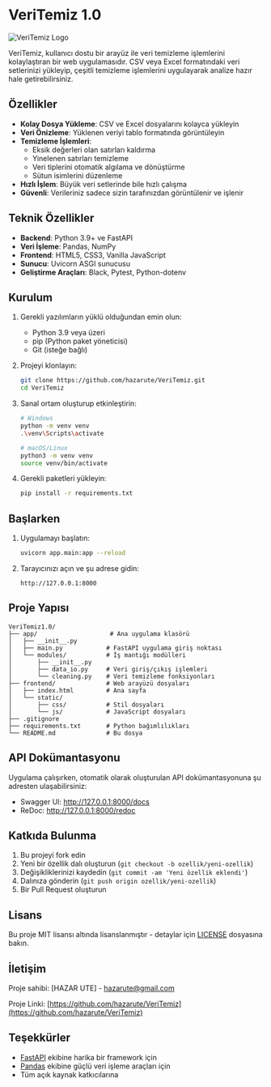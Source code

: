 # VeriTemiz 1.0

![VeriTemiz Logo](https://via.placeholder.com/150x50?text=VeriTemiz)

VeriTemiz, kullanıcı dostu bir arayüz ile veri temizleme işlemlerini kolaylaştıran bir web uygulamasıdır. CSV veya Excel formatındaki veri setlerinizi yükleyip, çeşitli temizleme işlemlerini uygulayarak analize hazır hale getirebilirsiniz.

## Özellikler

- **Kolay Dosya Yükleme**: CSV ve Excel dosyalarını kolayca yükleyin
- **Veri Önizleme**: Yüklenen veriyi tablo formatında görüntüleyin
- **Temizleme İşlemleri**:
  - Eksik değerleri olan satırları kaldırma
  - Yinelenen satırları temizleme
  - Veri tiplerini otomatik algılama ve dönüştürme
  - Sütun isimlerini düzenleme
- **Hızlı İşlem**: Büyük veri setlerinde bile hızlı çalışma
- **Güvenli**: Verileriniz sadece sizin tarafınızdan görüntülenir ve işlenir

## Teknik Özellikler

- **Backend**: Python 3.9+ ve FastAPI
- **Veri İşleme**: Pandas, NumPy
- **Frontend**: HTML5, CSS3, Vanilla JavaScript
- **Sunucu**: Uvicorn ASGI sunucusu
- **Geliştirme Araçları**: Black, Pytest, Python-dotenv

## Kurulum

1. Gerekli yazılımların yüklü olduğundan emin olun:
   - Python 3.9 veya üzeri
   - pip (Python paket yöneticisi)
   - Git (isteğe bağlı)

2. Projeyi klonlayın:
   ```bash
   git clone https://github.com/hazarute/VeriTemiz.git
   cd VeriTemiz
   ```

3. Sanal ortam oluşturup etkinleştirin:
   ```bash
   # Windows
   python -m venv venv
   .\venv\Scripts\activate
   
   # macOS/Linux
   python3 -m venv venv
   source venv/bin/activate
   ```

4. Gerekli paketleri yükleyin:
   ```bash
   pip install -r requirements.txt
   ```

## Başlarken

1. Uygulamayı başlatın:
   ```bash
   uvicorn app.main:app --reload
   ```

2. Tarayıcınızı açın ve şu adrese gidin:
   ```
   http://127.0.0.1:8000
   ```

## Proje Yapısı

```
VeriTemiz1.0/
├── app/                    # Ana uygulama klasörü
│   ├── __init__.py
│   ├── main.py            # FastAPI uygulama giriş noktası
│   └── modules/           # İş mantığı modülleri
│       ├── __init__.py
│       ├── data_io.py     # Veri giriş/çıkış işlemleri
│       └── cleaning.py    # Veri temizleme fonksiyonları
├── frontend/              # Web arayüzü dosyaları
│   ├── index.html         # Ana sayfa
│   └── static/
│       ├── css/           # Stil dosyaları
│       └── js/            # JavaScript dosyaları
├── .gitignore
├── requirements.txt       # Python bağımlılıkları
└── README.md              # Bu dosya
```

## API Dokümantasyonu

Uygulama çalışırken, otomatik olarak oluşturulan API dokümantasyonuna şu adresten ulaşabilirsiniz:
- Swagger UI: http://127.0.0.1:8000/docs
- ReDoc: http://127.0.0.1:8000/redoc

## Katkıda Bulunma

1. Bu projeyi fork edin
2. Yeni bir özellik dalı oluşturun (`git checkout -b ozellik/yeni-ozellik`)
3. Değişikliklerinizi kaydedin (`git commit -am 'Yeni özellik eklendi'`)
4. Dalınıza gönderin (`git push origin ozellik/yeni-ozellik`)
5. Bir Pull Request oluşturun

## Lisans

Bu proje MIT lisansı altında lisanslanmıştır - detaylar için [LICENSE](LICENSE) dosyasına bakın.

## İletişim

Proje sahibi: [HAZAR UTE] - hazarute@gmail.com

Proje Linki: [https://github.com/hazarute/VeriTemiz](https://github.com/hazarute/VeriTemiz)

## Teşekkürler

- [FastAPI](https://fastapi.tiangolo.com/) ekibine harika bir framework için
- [Pandas](https://pandas.pydata.org/) ekibine güçlü veri işleme araçları için
- Tüm açık kaynak katkıcılarına